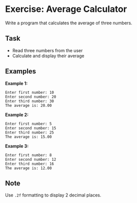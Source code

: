 # Exercise: Average Calculator

Write a program that calculates the average of three numbers.

## Task
- Read three numbers from the user
- Calculate and display their average

## Examples
**Example 1:**
```
Enter first number: 10
Enter second number: 20
Enter third number: 30
The average is: 20.00
```

**Example 2:**
```
Enter first number: 5
Enter second number: 15
Enter third number: 25
The average is: 15.00
```

**Example 3:**
```
Enter first number: 8
Enter second number: 12
Enter third number: 16
The average is: 12.00
```

## Note
Use `.2f` formatting to display 2 decimal places.
